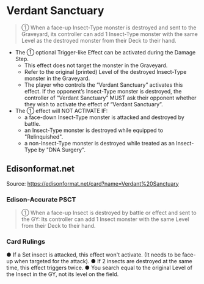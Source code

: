 # Verdant Sanctuary

> ① When a face-up Insect-Type monster is destroyed and sent to the Graveyard, its controller can add 1 Insect-Type monster with the same Level as the destroyed monster from their Deck to their hand.

*   The ① optional Trigger-like Effect can be activated during the Damage Step.
    *   This effect does not target the monster in the Graveyard.
    *   Refer to the original (printed) Level of the destroyed Insect-Type monster in the Graveyard.
    *   The player who controls the “Verdant Sanctuary” activates this effect. If the opponent’s Insect-Type monster is destroyed, the controller of “Verdant Sanctuary” MUST ask their opponent whether they wish to activate the effect of “Verdant Sanctuary”.
*   The ① effect will NOT ACTIVATE IF:
    *   a face-down Insect-Type monster is attacked and destroyed by battle.
    *   an Insect-Type monster is destroyed while equipped to "Relinquished".
    *   a non-Insect-Type monster is destroyed while treated as an Insect-Type by "DNA Surgery".

## Edisonformat.net

Source: https://edisonformat.net/card?name=Verdant%20Sanctuary

### Edison-Accurate PSCT

> ① When a face-up Insect is destroyed by battle or effect and sent to the GY:
> Its controller can add 1 Insect monster with the same Level from their Deck to their hand.

### Card Rulings

● If a Set insect is attacked, this effect won't activate.
(It needs to be face-up when targeted for the attack).
● If 2 insects are destroyed at the same time, this effect triggers twice.
● You search equal to the original Level of the Insect in the GY, not its level on the field.
            